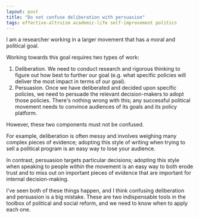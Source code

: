 ```yaml
---
layout: post
title: "Do not confuse deliberation with persuasion"
tags: effective-altruism academic-life self-improvement politics
---
```


I am a researcher working in a larger movement that has a moral and political goal.

Working towards this goal requires two types of work:
1. Deliberation. We need to conduct research and rigorous thinking to figure out how best to further our goal (e.g. what specific policies will deliver the most impact in terms of our goal).
2. Persuasion. Once we have deliberated and decided upon specific policies, we need to persuade the relevant decision-makers to adopt those policies. There's nothing wrong with this; any successful political movement needs to convince audiences of its goals and its policy platform.

However, these two components must not be confused.

For example, deliberation is often messy and involves weighing many complex pieces of evidence; adopting this style of writing when trying to sell a political program is an easy way to lose your audience.

In contrast, persuasion targets particular decisions; adopting this style when speaking to people *within* the movement is an easy way to both erode trust and to miss out on important pieces of evidence that are important for internal decision-making.

I've seen both of these things happen, and I think confusing deliberation and persuasion is a big mistake. These are two indispensable tools in the toolbox of political and social reform, and we need to know when to apply each one.
